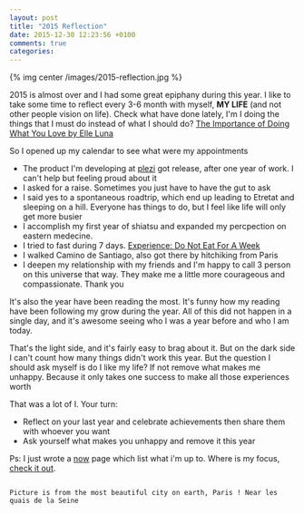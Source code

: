 ```yaml
---
layout: post
title: "2015 Reflection"
date: 2015-12-30 12:23:56 +0100
comments: true
categories:
---
```


{% img center /images/2015-reflection.jpg %}

2015 is almost over and I had some great epiphany during this year. I like to take some time to reflect every 3-6 month with myself, **MY LIFE** (and not other people vision on life). Check what have done lately, I'm I doing the things that I must do instead of what I should do? [The Importance of Doing What You Love by Elle Luna](https://vimeo.com/120355373)

<!-- more -->

So I opened up my calendar to see what were my appointments

- The product I'm developing at [plezi](http://www.plezi.co/) got release, after one year of work. I can't help but feeling proud about it
- I asked for a raise. Sometimes you just have to have the gut to ask
- I said yes to a spontaneous roadtrip, which end up leading to Etretat and sleeping on a hill. Everyone has things to do, but I feel like life will only get more busier
- I accomplish my first year of shiatsu and expanded my percpection on eastern medecine.
- I tried to fast during 7 days. [Experience: Do Not Eat For A Week](/blog/2015/09/12/experience-do-not-eat-for-a-week/)
- I walked Camino de Santiago, also got there by hitchiking from Paris
- I deepen my relationship with my friends and I'm happy to call 3 person on this universe that way. They make me a little more courageous and compassionate. Thank you

It's also the year have been reading the most. It's funny how my reading have been following my grow during the year. All of this did not happen in a single day, and it's awesome seeing who I was a year before and who I am today.

That's the light side, and it's fairly easy to brag about it. But on the dark side I can't count how many things didn't work this year. But the question I should ask myself is do I like my life? If not remove what makes me unhappy. Because it only takes one success to make all those experiences worth

That was a lot of I. Your turn:

- Reflect on your last year and celebrate achievements then share them with whoever you want
- Ask yourself what makes you unhappy and remove it this year

Ps: I just wrote a [now](/now) page which list what i'm up to. Where is my focus, [check it out](/now).

~~~

Picture is from the most beautiful city on earth, Paris ! Near les quais de la Seine
